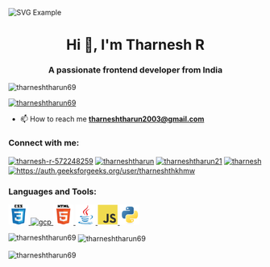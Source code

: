 ![SVG Example](data:image/svg+xml;base64,PHN2ZyB3aWR0aD0iMTAwJSIgaGVpZ2h0PSIxMDAiPjxyZWN0IHdpZHRoPSIxMDAlIiBoZWlnaHQ9IjEwMCIgZmlsbD0iYmxhY2siLz48dGV4dCB4PSIxMCIgeT0iMzUiIGZvbnQtc2l6ZT0iMzAiIGZpbGw9IndoaXRlIj5Zb3VyIFRleHQgSGVyZTwvdGV4dD48L3N2Zz4=)
<h1 align="center">Hi 👋, I'm Tharnesh R</h1>
<h3 align="center">A passionate frontend developer from India</h3>

<p align="left"> <img src="https://komarev.com/ghpvc/?username=tharneshtharun69&label=Profile%20views&color=0e75b6&style=flat" alt="tharneshtharun69" /> </p>

<p align="left"> <a href="https://github.com/ryo-ma/github-profile-trophy"><img src="https://github-profile-trophy.vercel.app/?username=tharneshtharun69" alt="tharneshtharun69" /></a> </p>

- 📫 How to reach me **tharneshtharun2003@gmail.com**

<h3 align="left">Connect with me:</h3>
<p align="left">
<a href="https://linkedin.com/in/tharnesh-r-572248259" target="blank"><img align="center" src="https://raw.githubusercontent.com/rahuldkjain/github-profile-readme-generator/master/src/images/icons/Social/linked-in-alt.svg" alt="tharnesh-r-572248259" height="30" width="40" /></a>
<a href="https://www.codechef.com/users/tharneshtharun" target="blank"><img align="center" src="https://cdn.jsdelivr.net/npm/simple-icons@3.1.0/icons/codechef.svg" alt="tharneshtharun" height="30" width="40" /></a>
<a href="https://www.hackerrank.com/tharneshtharun21" target="blank"><img align="center" src="https://raw.githubusercontent.com/rahuldkjain/github-profile-readme-generator/master/src/images/icons/Social/hackerrank.svg" alt="tharneshtharun21" height="30" width="40" /></a>
<a href="https://www.leetcode.com/tharnesh" target="blank"><img align="center" src="https://raw.githubusercontent.com/rahuldkjain/github-profile-readme-generator/master/src/images/icons/Social/leet-code.svg" alt="tharnesh" height="30" width="40" /></a>
<a href="https://auth.geeksforgeeks.org/user/https://auth.geeksforgeeks.org/user/tharneshthkhmw" target="blank"><img align="center" src="https://raw.githubusercontent.com/rahuldkjain/github-profile-readme-generator/master/src/images/icons/Social/geeks-for-geeks.svg" alt="https://auth.geeksforgeeks.org/user/tharneshthkhmw" height="30" width="40" /></a>
</p>

<h3 align="left">Languages and Tools:</h3>
<p align="left"> <a href="https://www.w3schools.com/css/" target="_blank" rel="noreferrer"> <img src="https://raw.githubusercontent.com/devicons/devicon/master/icons/css3/css3-original-wordmark.svg" alt="css3" width="40" height="40"/> </a> <a href="https://cloud.google.com" target="_blank" rel="noreferrer"> <img src="https://www.vectorlogo.zone/logos/google_cloud/google_cloud-icon.svg" alt="gcp" width="40" height="40"/> </a> <a href="https://www.w3.org/html/" target="_blank" rel="noreferrer"> <img src="https://raw.githubusercontent.com/devicons/devicon/master/icons/html5/html5-original-wordmark.svg" alt="html5" width="40" height="40"/> </a> <a href="https://www.java.com" target="_blank" rel="noreferrer"> <img src="https://raw.githubusercontent.com/devicons/devicon/master/icons/java/java-original.svg" alt="java" width="40" height="40"/> </a> <a href="https://developer.mozilla.org/en-US/docs/Web/JavaScript" target="_blank" rel="noreferrer"> <img src="https://raw.githubusercontent.com/devicons/devicon/master/icons/javascript/javascript-original.svg" alt="javascript" width="40" height="40"/> </a> <a href="https://www.python.org" target="_blank" rel="noreferrer"> <img src="https://raw.githubusercontent.com/devicons/devicon/master/icons/python/python-original.svg" alt="python" width="40" height="40"/> </a> </p>

<p><img align="left" src="https://github-readme-stats.vercel.app/api/top-langs?username=tharneshtharun69&show_icons=true&locale=en&layout=compact" alt="tharneshtharun69" /></p>

<p>&nbsp;<img align="center" src="https://github-readme-stats.vercel.app/api?username=tharneshtharun69&show_icons=true&locale=en" alt="tharneshtharun69" /></p>

<p><img align="center" src="https://github-readme-streak-stats.herokuapp.com/?user=tharneshtharun69&" alt="tharneshtharun69" /></p>

